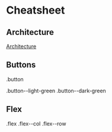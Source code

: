 # Cheatsheet

## Architecture

[Architecture](https://www.learnhowtoprogram.com/user-interfaces/building-layouts-preprocessors/7-1-sass-architecture)

## Buttons

.button

.button--light-green
.button--dark-green

## Flex

.flex
.flex--col
.flex--row
